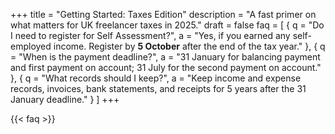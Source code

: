 +++
title = "Getting Started: Taxes Edition"
description = "A fast primer on what matters for UK freelancer taxes in 2025."
draft = false
faq = [
  { q = "Do I need to register for Self Assessment?", a = "Yes, if you earned any self-employed income. Register by **5 October** after the end of the tax year." },
  { q = "When is the payment deadline?", a = "31 January for balancing payment and first payment on account; 31 July for the second payment on account." },
  { q = "What records should I keep?", a = "Keep income and expense records, invoices, bank statements, and receipts for 5 years after the 31 January deadline." }
]
+++

{{< faq >}}
